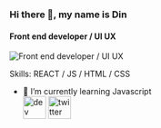 
### Hi there 👋, my name is Din
#### Front end developer / UI  UX 
![Front end developer / UI  UX ](https://images.pexels.com/photos/3801516/pexels-photo-3801516.jpeg?auto=compress&cs=tinysrgb&dpr=2&h=650&w=940)


Skills:  REACT / JS / HTML / CSS 

- 🌱 I’m currently learning Javascript  
[<img src='https://cdn.jsdelivr.net/npm/simple-icons@3.0.1/icons/dev-dot-to.svg' alt='dev' height='40'>](https://dev.to/@dinndev)  [<img src='https://cdn.jsdelivr.net/npm/simple-icons@3.0.1/icons/twitter.svg' alt='twitter' height='40'>](https://twitter.com/@dinndevv)  




